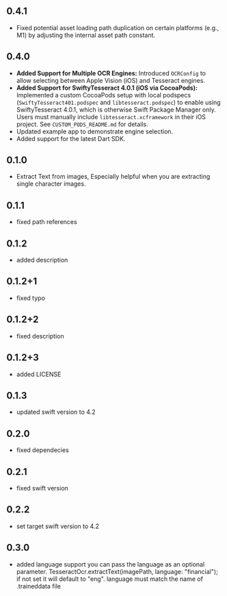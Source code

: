 ## 0.4.1

*   Fixed potential asset loading path duplication on certain platforms (e.g., M1) by adjusting the internal asset path constant.

## 0.4.0

*   **Added Support for Multiple OCR Engines:** Introduced `OCRConfig` to allow selecting between Apple Vision (iOS) and Tesseract engines.
*   **Added Support for SwiftyTesseract 4.0.1 (iOS via CocoaPods):** Implemented a custom CocoaPods setup with local podspecs (`SwiftyTesseract401.podspec` and `libtesseract.podspec`) to enable using SwiftyTesseract 4.0.1, which is otherwise Swift Package Manager only. Users must manually include `libtesseract.xcframework` in their iOS project. See `CUSTOM_PODS_README.md` for details.
*   Updated example app to demonstrate engine selection.
*   Added support for the latest Dart SDK.

## 0.1.0

* Extract Text from images, Especially helpful when you are extracting single character images.

## 0.1.1

* fixed path references

## 0.1.2

* added description

## 0.1.2+1

* fixed typo

## 0.1.2+2

* fixed description

## 0.1.2+3

* added LICENSE
## 0.1.3

* updated swift version to 4.2

## 0.2.0

* fixed dependecies

## 0.2.1

* fixed swift version

## 0.2.2

* set target swift version to 4.2

## 0.3.0

* added language support you can pass the language as an optional parameter. TesseractOcr.extractText(imagePath, language: "financial");
if not set it will default to "eng". language must match the name of .traineddata file